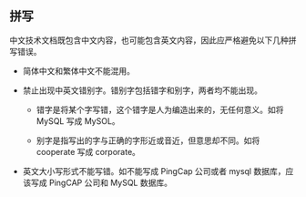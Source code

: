 ## 拼写

中文技术文档既包含中文内容，也可能包含英文内容，因此应严格避免以下几种拼写错误。

- 简体中文和繁体中文不能混用。

- 禁止出现中英文错别字。错别字包括错字和别字，两者均不能出现。

    - 错字是将某个字写错，这个错字是人为编造出来的，无任何意义。如将 MySQL 写成 MySOL。

    - 别字是指写出的字与正确的字形近或音近，但意思却不同。如将 cooperate 写成 corporate。

- 英文大小写形式不能写错。如不能写成 PingCap 公司或者 mysql 数据库，应该写成 PingCAP 公司和 MySQL 数据库。
